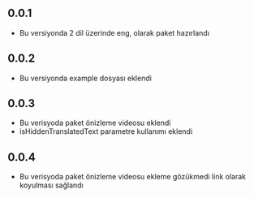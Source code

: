 ## 0.0.1

* Bu versiyonda 2 dil üzerinde eng, olarak paket hazırlandı

## 0.0.2

* Bu versiyonda example dosyası eklendi


## 0.0.3
* Bu verisyoda paket önizleme videosu eklendi
* isHiddenTranslatedText parametre kullanımı eklendi

## 0.0.4
* Bu verisyoda paket önizleme videosu ekleme gözükmedi link olarak koyulması sağlandı
 